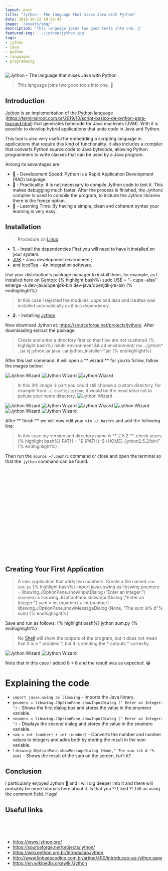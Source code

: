 ```yaml
---
layout: post
title: "Jython - The language that mixes Java with Python"
date: 2019-10-22 10:59:43
image: '/assets/img/'
description: 'This language joins two good tools into one. 🐍'
featured-img: '../jython/jython.jpg'
tags:
- jython
- java
- python
- languages
- programming
---
```


![Jython - The language that mixes Java with Python](/assets/img/jython/jython.jpg)

> This language joins two good tools into one. 🐍

## Introduction

[Jython](https://www.jython.org/) is an implementation of the [Python](https://terminalroot.com.br/2019/10/script-basico-de-python-para-aprendizado.html) language (https://terminalroot.com.br/2019/10/script-basico-de-python-para-learned.html) that generates bytecode for Java machines (JVM). With it is possible to develop hybrid applications that unite code in Java and Python.

This tool is also very useful for embedding a scripting language in applications that require this kind of functionality. It also includes a compiler that converts Python source code to Java bytecode, allowing Python programmers to write classes that can be used by a Java program.

Among its advantages are:

+ 🐍 - Development Speed: Python is a Rapid Application Development (RAD) language.
+ 🐍 - Practicality: It is not necessary to compile Jython code to test it. This makes debugging much faster. After the process is finished, the Jythonc compiler is used to compile the program, to include the Jython libraries there is the freeze option.
+ 🐍 - Learning Time: By having a simple, clean and coherent syntax your learning is very easy.

<!-- RETANGULO LARGO -->
<script async src="https://pagead2.googlesyndication.com/pagead/js/adsbygoogle.js"></script>
<!-- Informat -->
<ins class="adsbygoogle"
style="display:block"
data-ad-client="ca-pub-2838251107855362"
data-ad-slot="2327980059"
data-ad-format="auto"
data-full-width-responsive="true"></ins>
<script>
(adsbygoogle = window.adsbygoogle || []).push({});
</script>  

## Installation
> Procedure on [Linux](https://terminalroot.com.br/linux)

+ **1**. - Install the dependencies
First you will need to have it installed on your system:
+ [JDK](https://openjdk.java.net/) - Java development environment;
+ and [IcedTea](https://icedtea.classpath.org) - An integration software.

Use your distribution's package manager to install them, for example, as I installed here on [Gentoo](https://terminalroot.com.br/2017/05/how-install-o-gentoo.html):
{% highlight bash%}
sudo USE = "- cups -alsa" emerge -a dev-java/openjdk-bin dev-java/openjdk-jre-bin
{% endhighlight%}
> In this case I rejected the modules: *cups* and *alsa* and icedtea was installed automatically as it is a dependency.

+ **2**. - Installing [Jython](https://www.jython.org/)

Now download Jython at: <https://sourceforge.net/projects/jython/>. After downloading extract the package:
> Create and enter a directory first so that files are not scattered
{% highlight bash%}
mkdir environment && cd environment/
mv ../jython* .
jar xj jython.jar
java -jar jython_installer-*.jar
{% endhighlight%}

After this last command, it will open a ** wizard ** for you to follow, follow the images below:

<!-- RETANGULO LARGO 2 -->
<script async src="//pagead2.googlesyndication.com/pagead/js/adsbygoogle.js"></script>
<ins class="adsbygoogle"
style="display:block; text-align:center;"
data-ad-layout="in-article"
data-ad-format="fluid"
data-ad-client="ca-pub-2838251107855362"
data-ad-slot="8549252987"></ins>
<script>
(adsbygoogle = window.adsbygoogle || []).push({});
</script>

![Jython Wizard](/assets/img/jython/jython01.png)
![Jython Wizard](/assets/img/jython/jython02.png)
![Jython Wizard](/assets/img/jython/jython03.png)

> In this 4th image ↓ part you could still choose a custom directory, for example from `~/.config/jython`, it would be the most ideal not to pollute your home directory.
![Jython Wizard](/assets/img/jython/jython04.png)

![Jython Wizard](/assets/img/jython/jython05.png)
![Jython Wizard](/assets/img/jython/jython06.png)
![Jython Wizard](/assets/img/jython/jython07.png)
![Jython Wizard](/assets/img/jython/jython08.png)
![Jython Wizard](/assets/img/jython/jython09.png)
![Jython Wizard](/assets/img/jython/jython10.png)


After ** finish ** we will now edit your `vim ~/.bashrc` and add the following line:
> In this case my version and directory name is ** 2.5.2 **, check yours.
{% highlight bash%}
PATH = "$ {PATH}: $ {HOME} /jython2.5.2/bin/"
{% endhighlight%}

Then run the `source ~/.bashrc` command or close and open the terminal so that the` jython` command can be found.

<!-- QUADRADO -->
<script async src="//pagead2.googlesyndication.com/pagead/js/adsbygoogle.js"></script>
<ins class="adsbygoogle"
style="display:inline-block;width:336px;height:280px"
data-ad-client="ca-pub-2838251107855362"
data-ad-slot="5351066970"></ins>
<script>
(adsbygoogle = window.adsbygoogle || []).push({});
</script>

## Creating Your First Application
> A mini application that adds two numbers.
Create a file named `vim sum.py`
{% highlight bash%}
import javax.swing as libswing
pnumero = libswing.JOptionPane.showInputDialog ("Enter an Integer:")
snumero = libswing.JOptionPane.showInputDialog ("Enter an Integer:")
sum = int (number) + int (number)
libswing.JOptionPane.showMessageDialog (None, "The sum is% d"% sum)
{% endhighlight%}

Save and run as follows:
{% highlight bash%}
jython sum.py
{% endhighlight%}

> No [Shell](https://terminalroot.com.br/shell) will show the outputs of the program, but it does not mean that it is a * problem *, but it is sending the * outputs * correctly.

![Jython Wizard](/assets/img/jython/jython11.png)
![Jython Wizard](/assets/img/jython/jython12.png)

Note that in this case I added 8 + 8 and the result was as expected. 😁️

# Explaining the code
+ `import javax.swing as libswing` - Imports the Java library.
+ `pnumero = libswing.JOptionPane.showInputDialog (" Enter an Integer: ")` - Shows the first dialog box and stores the value in the pnumero variable.
+ `snumero = libswing.JOptionPane.showInputDialog (" Enter an Integer: ")` - Displays the second dialog and stores the value in the snumero variable.
+ `sum = int (number) + int (number)` - Converts the number and number values ​​to integers and adds both by storing the result in the sum variable.
+ `libswing.JOptionPane.showMessageDialog (None," The sum is% d "% sum)` - Shows the result of the sum on the screen, isn't it?

## Conclusion

I particularly enjoyed Jython 🙌️ and I will dig deeper into it and there will probably be more tutorials here about it. Is that you ?! Liked ?! Tell us using the comment field.
Hugs!

## Useful links

<!-- MINI ANÚNCIO -->
<script async src="//pagead2.googlesyndication.com/pagead/js/adsbygoogle.js"></script>
<!-- Games Root -->
<ins class="adsbygoogle"
style="display:inline-block;width:336px;height:50px"
data-ad-client="ca-pub-2838251107855362"
data-ad-slot="5351066970"></ins>
<script>
(adsbygoogle = window.adsbygoogle || []).push({});
</script>

+ <https://www.jython.org/>
+ <https://sourceforge.net/projects/jython/>
+ <https://wiki.python.org.br/IntroducaoJython>
+ <http://www.linhadecodigo.com.br/artigo/490/introducao-ao-jython.aspx>
+ <https://en.wikipedia.org/wiki/Jython>
    
